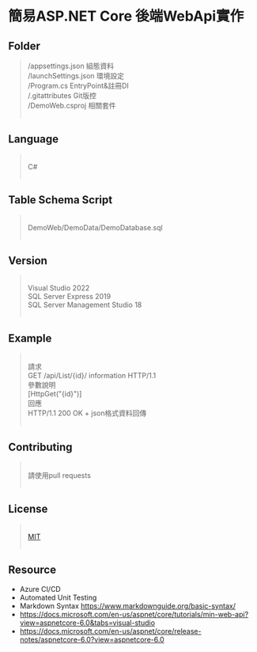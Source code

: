 # 簡易ASP.NET Core 後端WebApi實作

## Folder
>/appsettings.json 組態資料<br>
>/launchSettings.json 環境設定<br>
>/Program.cs EntryPoint&註冊DI<br>
>/.gitattributes Git版控<br>
>/DemoWeb.csproj 相關套件<br><br>

## Language
><br>C#<br><br>

## Table Schema Script
><br>DemoWeb/DemoData/DemoDatabase.sql<br><br>

## Version
><br>Visual Studio 2022<br>
>SQL Server Express 2019<br>
>SQL Server Management Studio 18<br><br>

## Example
><br>請求<br>
>GET /api/List/{id}/ information HTTP/1.1<br>
>參數說明<br>
>[HttpGet("{id}")]<br>
>回應<br>
>HTTP/1.1 200 OK + json格式資料回傳<br><br>

## Contributing
><br>請使用pull requests<br><br>

## License
><br>[MIT](https://choosealicense.com/licenses/mit/)<br><br>

## Resource
- Azure CI/CD
- Automated Unit Testing
- Markdown Syntax <https://www.markdownguide.org/basic-syntax/>
- <https://docs.microsoft.com/en-us/aspnet/core/tutorials/min-web-api?view=aspnetcore-6.0&tabs=visual-studio>
- <https://docs.microsoft.com/en-us/aspnet/core/release-notes/aspnetcore-6.0?view=aspnetcore-6.0>




